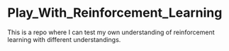 # Play_With_Reinforcement_Learning
This is a repo where I can test my own understanding of reinforcement learning with different understandings.
